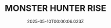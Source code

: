 ---
title: "MONSTER HUNTER RISE"
id: 1446780
date: 2025-05-10T00:00:06.023Z
link: games/steam/recent/monster-hunter-rise
image: http://media.steampowered.com/steamcommunity/public/images/apps/1446780/560dd364b52075b783424961a43c01f9b69fde15.jpg
playtime_2weeks: 2189
playtime_forever: 8683
playtime_windows_forever: 0
playtime_mac_forever: 0
playtime_linux_forever: 8683
playtime_deck_forever: 8683
---